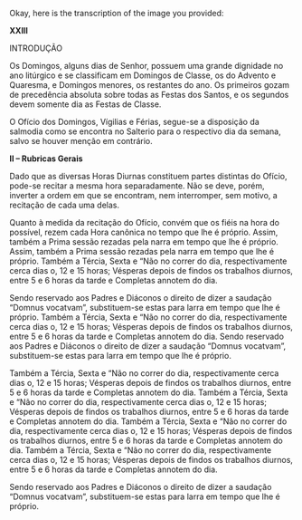 Okay, here is the transcription of the image you provided:

**XXIII**

INTRODUÇÃO

Os Domingos, alguns dias de Senhor, possuem uma grande dignidade no ano litúrgico e se classificam em Domingos de Classe, os do Advento e Quaresma, e Domingos menores, os restantes do ano. Os primeiros gozam de precedência absoluta sobre todas as Festas dos Santos, e os segundos devem somente dia as Festas de Classe.

O Ofício dos Domingos, Vígilias e Férias, segue-se a disposição da salmodia como se encontra no Salterio para o respectivo dia da semana, salvo se houver menção em contrário.

**II – Rubricas Gerais**

Dado que as diversas Horas Diurnas constituem partes distintas do Ofício, pode-se recitar a mesma hora separadamente. Não se deve, porém, inverter a ordem em que se encontram, nem interromper, sem motivo, a recitação de cada uma delas.

Quanto à medida da recitação do Ofício, convém que os fiéis na hora do possível, rezem cada Hora canônica no tempo que lhe é próprio. Assim, também a Prima sessão rezadas pela narra em tempo que lhe é próprio. Assim, também a Prima sessão rezadas pela narra em tempo que lhe é próprio.
Também a Tércia, Sexta e “Não no correr do dia, respectivamente cerca dias o, 12 e 15 horas; Vésperas depois de findos os trabalhos diurnos, entre 5 e 6 horas da tarde e Completas annotem do dia.

Sendo reservado aos Padres e Diáconos o direito de dizer a saudação “Domnus vocatvam”, substituem-se estas para larra em tempo que lhe é próprio.
Também a Tércia, Sexta e “Não no correr do dia, respectivamente cerca dias o, 12 e 15 horas; Vésperas depois de findos os trabalhos diurnos, entre 5 e 6 horas da tarde e Completas annotem do dia.
Sendo reservado aos Padres e Diáconos o direito de dizer a saudação “Domnus vocatvam”, substituem-se estas para larra em tempo que lhe é próprio.

Também a Tércia, Sexta e “Não no correr do dia, respectivamente cerca dias o, 12 e 15 horas; Vésperas depois de findos os trabalhos diurnos, entre 5 e 6 horas da tarde e Completas annotem do dia.
Também a Tércia, Sexta e “Não no correr do dia, respectivamente cerca dias o, 12 e 15 horas; Vésperas depois de findos os trabalhos diurnos, entre 5 e 6 horas da tarde e Completas annotem do dia.
Também a Tércia, Sexta e “Não no correr do dia, respectivamente cerca dias o, 12 e 15 horas; Vésperas depois de findos os trabalhos diurnos, entre 5 e 6 horas da tarde e Completas annotem do dia.
Também a Tércia, Sexta e “Não no correr do dia, respectivamente cerca dias o, 12 e 15 horas; Vésperas depois de findos os trabalhos diurnos, entre 5 e 6 horas da tarde e Completas annotem do dia.

Sendo reservado aos Padres e Diáconos o direito de dizer a saudação “Domnus vocatvam”, substituem-se estas para larra em tempo que lhe é próprio.